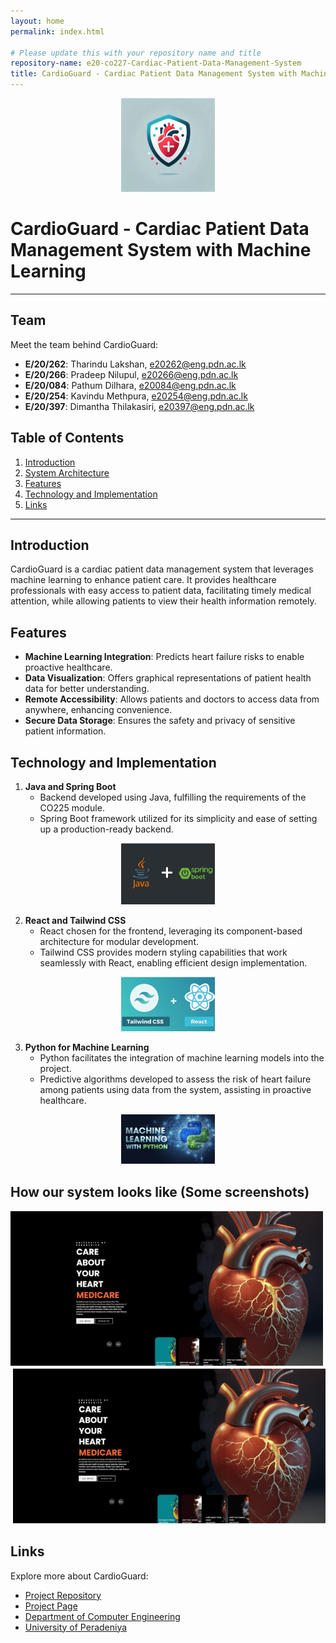 ```yaml
---
layout: home
permalink: index.html

# Please update this with your repository name and title
repository-name: e20-co227-Cardiac-Patient-Data-Management-System
title: CardioGuard - Cardiac Patient Data Management System with Machine Learning
---
```


<div align="center">
  <img src="/docs/images/logo.jpg" alt="CardioGuard Logo" width="150">
</div>

# CardioGuard - Cardiac Patient Data Management System with Machine Learning

---

## Team

Meet the team behind CardioGuard:
-  **E/20/262**: Tharindu Lakshan, [e20262@eng.pdn.ac.lk](mailto:e20262@eng.pdn.ac.lk)
-  **E/20/266**: Pradeep Nilupul, [e20266@eng.pdn.ac.lk](mailto:e20266@eng.pdn.ac.lk)
-  **E/20/084**: Pathum Dilhara, [e20084@eng.pdn.ac.lk](mailto:e20084@eng.pdn.ac.lk)
-  **E/20/254**: Kavindu Methpura, [e20254@eng.pdn.ac.lk](mailto:e20254@eng.pdn.ac.lk)
-  **E/20/397**: Dimantha Thilakasiri, [e20397@eng.pdn.ac.lk](mailto:e20397@eng.pdn.ac.lk)

## Table of Contents
1. [Introduction](#introduction)
2. [System Architecture](#system-architecture)
3. [Features](#features)
4. [Technology and Implementation](#technology-and-implementation)
5. [Links](#links)

---

## Introduction

CardioGuard is a cardiac patient data management system that leverages machine learning to enhance patient care. It provides healthcare professionals with easy access to patient data, facilitating timely medical attention, while allowing patients to view their health information remotely.

## Features

- **Machine Learning Integration**: Predicts heart failure risks to enable proactive healthcare.
- **Data Visualization**: Offers graphical representations of patient health data for better understanding.
- **Remote Accessibility**: Allows patients and doctors to access data from anywhere, enhancing convenience.
- **Secure Data Storage**: Ensures the safety and privacy of sensitive patient information.

## Technology and Implementation

1. **Java and Spring Boot**
   - Backend developed using Java, fulfilling the requirements of the CO225 module.
   - Spring Boot framework utilized for its simplicity and ease of setting up a production-ready backend.
<div align="center">
  <img src="/docs/images/image2.png" alt="Java" width="150">
</div>

2. **React and Tailwind CSS**
   - React chosen for the frontend, leveraging its component-based architecture for modular development.
   - Tailwind CSS provides modern styling capabilities that work seamlessly with React, enabling efficient design implementation.
<div align="center">
  <img src="/docs/images/image3.png" alt="React" width="150">
</div>

3. **Python for Machine Learning**
   - Python facilitates the integration of machine learning models into the project.
   - Predictive algorithms developed to assess the risk of heart failure among patients using data from the system, assisting in proactive healthcare.
<div align="center">
  <img src="/docs/images/image4.png" alt="Python" width="150">
</div>


## How our system looks like (Some screenshots)

<div align="left">
  <img src="/docs/images/image5.png" alt="Home" width="500">
</div>

<div align="right">
  <img src="/docs/images/image5.png" alt="React" width="500">
</div>

## Links

Explore more about CardioGuard:
- [Project Repository](https://github.com/cepdnaclk/e20-co227-Cardiac-Patient-Data-Management-System)
- [Project Page](https://cepdnaclk.github.io/e20-co227-Cardiac-Patient-Data-Management-System)
- [Department of Computer Engineering](http://www.ce.pdn.ac.lk/)
- [University of Peradeniya](https://eng.pdn.ac.lk/)
